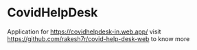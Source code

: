 # CovidHelpDesk
Application for https://covidhelpdesk-in.web.app/
visit https://github.com/rakesh7r/covid-help-desk-web to know more
